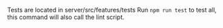 Tests are located in server/src/features/tests
Run ```npm run test``` to test all, this command will also call the lint script.